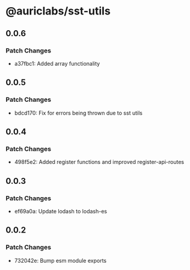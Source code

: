 # @auriclabs/sst-utils

## 0.0.6

### Patch Changes

- a37fbc1: Added array functionality

## 0.0.5

### Patch Changes

- bdcd170: Fix for errors being thrown due to sst utils

## 0.0.4

### Patch Changes

- 498f5e2: Added register functions and improved register-api-routes

## 0.0.3

### Patch Changes

- ef69a0a: Update lodash to lodash-es

## 0.0.2

### Patch Changes

- 732042e: Bump esm module exports
